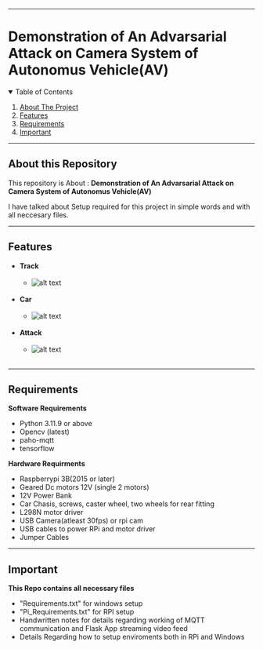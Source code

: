 _______________________________________________________________________________________________________________

# Demonstration of An Advarsarial Attack on Camera System of Autonomus Vehicle(AV)

<details open="open">
  <summary>Table of Contents</summary>
  <ol>
    <li><a href="#About-this-Repository">About The Project</a></li>
    <li><a href="#Features">Features</a></li>
    <li><a href="#Requirments">Requirements</a></li>
    <li><a href="#Important">Important</a></li>
  </ol>
</details>

______________________________________________________________________________________________________________

## About this Repository

This repository is About : **Demonstration of An Advarsarial Attack on Camera System of Autonomus Vehicle(AV)**

I have talked about Setup required for this project in simple words and with all neccesary files. 

_______________________________________________________________________________________________________________

## Features
* **Track**<br/><br/>
  - ![alt text](https://drive.google.com/file/d/15AGmbacT_DIQR5P12RWHgd3DuJd4e5-m/view?usp=drive_link)<br/><br/>
* **Car**<br/><br/>
  - ![alt text](https://drive.google.com/file/d/1fxcOYuhOIMRC5PBwyvY92uHKUvO8DaRA/view?usp=drive_link)<br/><br/>
* **Attack**<br/><br/>
  - ![alt text](https://drive.google.com/file/d/1TmnlMx7pmqs6UinnmVmjtciMjqCJIoWH/view?usp=drive_link)<br/><br/>

_______________________________________________________________________________________________________________________________________________

## Requirements

**Software Requirements**
* Python 3.11.9 or above 
* Opencv (latest)
* paho-mqtt
* tensorflow

**Hardware Requirments**
* Raspberrypi 3B(2015 or later)
* Geared Dc motors 12V (single 2 motors)
* 12V Power Bank
* Car Chasis, screws, caster wheel, two wheels for rear fitting
* L298N motor driver
* USB Camera(atleast 30fps) or rpi cam
* USB cables to power RPi and motor driver
* Jumper Cables  

________________________________________________________________________________________________________________________________________________________________

## Important
**This Repo contains all necessary files**
* "Requirements.txt" for windows setup
* "Pi_Requirements.txt" for RPI setup
* Handwritten notes for details regarding working of MQTT communication and Flask App streaming video feed
* Details Regarding how to setup enviroments both in RPi and Windows
